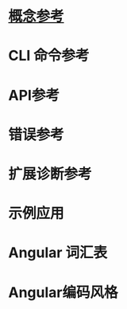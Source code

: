 # [概念参考](./conceptual.md)

# CLI 命令参考

# API参考

# 错误参考

# 扩展诊断参考

# 示例应用

# Angular 词汇表

# Angular编码风格